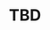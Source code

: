 ﻿---
  name: 20d2t2s5
  title: TBD
  content:
  category: Cloud
  format: REX
  speakers: TBD
  room: Mezzanine
  time_start: '13:00'
  time_end: '13:45'
---
